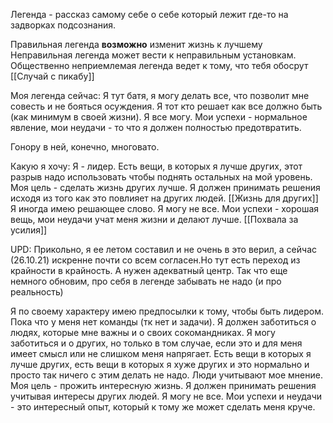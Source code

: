 Легенда - рассказ самому себе о себе который лежит где-то на задворках подсознания. 

Правильная легенда __возможно__ изменит жизнь к лучшему
Неправильная легенда может вести к неправильным установкам.
Общественно неприемлемая легенда ведет к тому, что тебя обосрут [[Случай с пикабу]]

Моя легенда сейчас:
Я тут батя, я могу делать все, что позволит мне совесть и не бояться осуждения. Я тот кто решает как все должно быть (как минимум в своей жизни). Я все могу. Мои успехи - нормальное явление, мои неудачи - то что я должен полностью предотвратить.

Гонору в ней, конечно, многовато.

Какую я хочу:
Я - лидер. Есть вещи, в которых я лучше других, этот разрыв надо использовать чтобы поднять остальных на мой уровень. Моя цель - сделать жизнь других лучше. Я должен принимать решения исходя из того как это повлияет на других людей. [[Жизнь для других]] Я иногда имею решающее слово. 
Я могу не все. Мои успехи - хорошая вещь, мои неудачи учат меня жизни и делают лучше. [[Похвала за усилия]]

UPD: Прикольно, я ее летом составил и не очень в это верил, а сейчас (26.10.21) искренне почти со всем согласен.Но тут есть переход из крайности в крайность. А нужен адекватный центр. Так что еще немного обновим, про себя в легенде забывать не надо (и про реальность)

Я по своему характеру имею предпосылки к тому, чтобы быть лидером. Пока что у меня нет команды (тк нет и задачи). Я должен заботиться о людях, которые мне важны и о своих сокомандниках. Я могу заботиться и о других, но только в том случае, если это и для меня имеет смысл или не слишком меня напрягает. Есть вещи в которых я лучше других, есть вещи в которых я хуже других и это нормально и просто так ничего с этим делать не надо. Люди учитывают мое мнение. Моя цель - прожить интересную жизнь. Я должен принимать решения учитывая интересы других людей. Я могу не все. Мои успехи и неудачи  - это интересный опыт, который к тому же может сделать меня круче.

